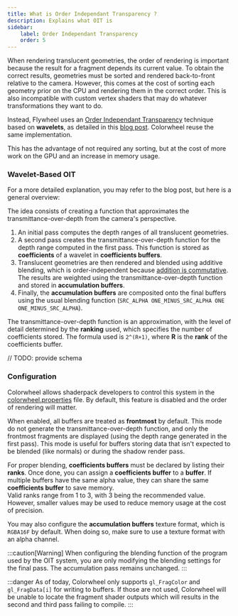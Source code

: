 ```yaml
---
title: What is Order Independant Transparency ?
description: Explains what OIT is
sidebar:
    label: Order Independant Transparency
    order: 5
---
```


When rendering translucent geometries, the order of rendering is important because the result for a fragment depends its current value. To obtain the correct results, geometries must be sorted and rendered back-to-front relative to the camera. However, this comes at the cost of sorting each geometry prior on the CPU and rendering them in the correct order. This is also incompatible with custom vertex shaders that may do whatever transformations they want to do.  

Instead, Flywheel uses an [Order Independant Transparency](https://en.wikipedia.org/wiki/Order-independent_transparency) technique based on **wavelets**, as detailed in this [blog post](https://osor.io/OIT). Colorwheel reuse the same implementation.  

This has the advantage of not required any sorting, but at the cost of more work on the GPU and an increase in memory usage.  

### Wavelet-Based OIT

For a more detailed explanation, you may refer to the blog post, but here is a general overview:  

The idea consists of creating a function that approximates the transmittance-over-depth from the camera's perspective.  

1. An initial pass computes the depth ranges of all translucent geometries.
2. A second pass creates the transmittance-over-depth function for the depth range computed in the first pass. This function is stored as **coefficients** of a wavelet in **coefficients buffers**.
3. Translucent geometries are then rendered and blended using additive blending, which is order-independent because [addition is commutative](https://en.wikipedia.org/wiki/Commutative_property). The results are weighted using the transmittance-over-depth function and stored in **accumulation buffers**.
4. Finally, the **accumulation buffers** are composited onto the final buffers using the usual blending function (`SRC_ALPHA ONE_MINUS_SRC_ALPHA ONE ONE_MINUS_SRC_ALPHA`).

The transmittance-over-depth function is an approximation, with the level of detail determined by the **ranking** used, which specifies the number of coefficients stored. The formula used is `2^(R+1)`, where **R** is the **rank** of the coefficients buffer.

// TODO: provide schema

### Configuration

Colorwheel allows shaderpack developers to control this system in the [colorwheel.properties](/reference/miscellaneous/colorwheelproperties/#oit) file. By default,  this feature is disabled and the order of rendering will matter.  

When enabled, all buffers are treated as **frontmost** by default. This mode do not generate the transmittance-over-depth function, and only the frontmost fragments are displayed (using the depth range generated in the first pass). This mode is useful for buffers storing data that isn't expected to be blended (like normals) or during the shadow render pass. 

For proper blending, **coefficients buffers** must be declared by listing their **ranks**. Once done, you can assign a **coefficients buffer** to a **buffer**. If multiple buffers have the same alpha value, they can share the same **coefficients buffer** to save memory.  
Valid ranks range from 1 to 3, with 3 being the recommended value. However, smaller values may be used to reduce memory usage at the cost of precision.

You may also configure the **accumulation buffers** texture format, which is `RGBA16F` by default. When doing so, make sure to use a  texture format with an alpha channel.  

:::caution[Warning]
When configuring the blending function of the program used by the OIT system, you are only modifying the blending settings for the final pass. The accumulation pass remains unchanged.
:::

:::danger
As of today, Colorwheel only supports `gl_FragColor` and `gl_FragData[i]`  for writing to buffers. If those are not used, Colorwheel will be unable to locate the fragment shader outputs which will results in the second and third pass failing to compile.
:::
